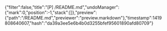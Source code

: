 {"filter":false,"title":"[P] /README.md","undoManager":{"mark":0,"position":-1,"stack":[]},"preview":{"path":"/README.md","previewer":"preview.markdown"},"timestamp":1419808640607,"hash":"da39a3ee5e6b4b0d3255bfef95601890afd80709"}